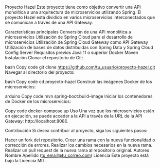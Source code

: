 Proyecto Hazel
Este proyecto tiene como objetivo convertir una API monolítica a una arquitectura de microservicios utilizando Spring. El proyecto Hazel está dividido en varios microservicios interconectados que se comunican a través de una API Gateway.

Características principales
Conversión de una API monolítica a microservicios
Utilización de Spring Cloud para el desarrollo de microservicios
Utilización de Spring Cloud Gateway como API Gateway
Utilización de bases de datos distribuidas con Spring Data y Spring Cloud Config Server
Requisitos previos
Java 11 o superior
Docker
Maven
Instalación
Clonar el repositorio de Git:

bash
Copy code
git clone https://github.com/tu_usuario/proyecto-hazel.git
Navegar al directorio del proyecto:

bash
Copy code
cd proyecto-hazel
Construir las imágenes Docker de los microservicios:

arduino
Copy code
mvn spring-boot:build-image
Iniciar los contenedores de Docker de los microservicios:

Copy code
docker-compose up
Uso
Una vez que los microservicios están en ejecución, se puede acceder a la API a través de la URL de la API Gateway: http://localhost:8080.

Contribución
Si desea contribuir al proyecto, siga los siguientes pasos:

Hacer un fork del repositorio.
Crear una rama con la nueva funcionalidad o corrección de errores.
Realizar los cambios necesarios en la nueva rama.
Realizar un pull request de la nueva rama al repositorio original.
Autores
Nombre Apellido (tu_email@tu_correo.com)
Licencia
Este proyecto está bajo la Licencia MIT.
